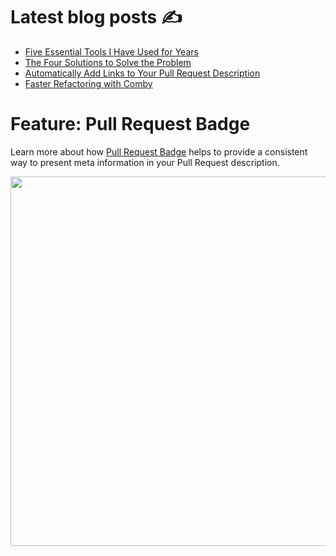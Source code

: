 
# Latest blog posts ✍️

- [Five Essential Tools I Have Used for Years](https://stefanbuck.com/blog/five-essential-tools-i-have-used-for-years)
- [The Four Solutions to Solve the Problem](https://stefanbuck.com/blog/the-four-solutions-to-solve-the-problem)
- [Automatically Add Links to Your Pull Request Description](https://stefanbuck.com/blog/automatically-add-links-to-your-pull-request-description)
- [Faster Refactoring with Comby](https://stefanbuck.com/blog/faster-refactoring-with-comby)

# Feature: Pull Request Badge

Learn more about how [Pull Request Badge](https://pullrequestbadge.com/) helps to provide a consistent way to present meta information in your Pull Request description.  

<a href="https://pullrequestbadge.com/"><img src="https://user-images.githubusercontent.com/1393946/75721049-e781f800-5cd7-11ea-9621-b78c247c511d.png" width="591"></a>

